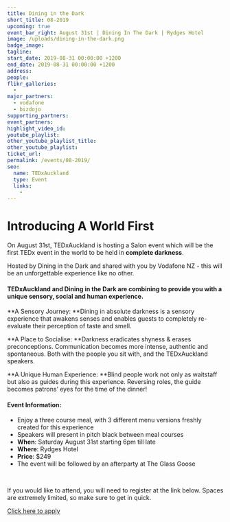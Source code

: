 ```yaml
---
title: Dining in the Dark
short_title: 08-2019
upcoming: true
event_bar_right: August 31st | Dining In The Dark | Rydges Hotel
image: /uploads/dining-in-the-dark.png
badge_image:
tagline:
start_date: 2019-08-31 00:00:00 +1200
end_date: 2019-08-31 00:00:00 +1200
address:
people:
flikr_galleries:
  -
major_partners:
  - vodafone
  - bizdojo
supporting_partners:
event_partners:
highlight_video_id:
youtube_playlist:
other_youtube_playlist_title:
other_youtube_playlist:
ticket_url:
permalink: /events/08-2019/
seo:
  name: TEDxAuckland
  type: Event
  links:
    -
---
```


# Introducing A World First

On August 31st, TEDxAuckland is hosting a Salon event which will be the first TEDx event in the world to be held in **complete darkness**.

Hosted by Dining in the Dark and shared with you by Vodafone NZ - this will be an unforgettable experience like no other.

#### TEDxAuckland and Dining in the Dark are combining to provide you with a unique sensory, social and human experience.

**A Sensory Journey:&nbsp;**Dining in absolute darkness is a sensory experience that awakens senses and enables guests to completely re-evaluate their perception of taste and smell.

**A Place to Socialise:&nbsp;**Darkness eradicates shyness & erases preconceptions. Communication becomes more intense, authentic and spontaneous. Both with the people you sit with, and the TEDxAuckland speakers.

**A Unique Human Experience:&nbsp;**Blind people work not only as waitstaff but also as guides during this experience. Reversing roles, the guide becomes patrons’ eyes for the time of the dinner\!

#### Event Information:

* Enjoy a three course meal, with 3 different menu versions freshly created for this experience
* Speakers will present in pitch black between meal courses
* **When**\: Saturday August 31st starting 6pm till late
* **Where**\: Rydges Hotel
* **Price**\: $249
* The event will be followed by an afterparty at The Glass Goose

&nbsp;

If you would like to attend, you will need to register at the link below. Spaces are extremely limited, so make sure to get in quick.

[Click here to apply](https://tedxauckland.com/community/events#/dark-2019/apply)